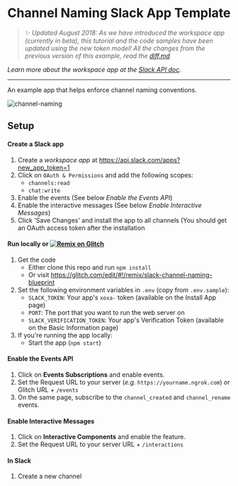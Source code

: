 # Channel Naming Slack App Template


> :sparkles: *Updated August 2018: As we have introduced the workspace app (currently in beta), this tutorial and the code samples have been updated using the new token model! All the changes from the previous version of this example, read the [diff.md](diff.md)*

*Learn more about the workspace app at the [Slack API doc](https://api.slack.com/workspace-apps-preview).*

---

An example app that helps enforce channel naming conventions.

![channel-naming](https://user-images.githubusercontent.com/700173/27057518-6b4a6d64-4f81-11e7-853c-702c803a95ee.gif)

## Setup

#### Create a Slack app

1. Create a *workspace app* at <https://api.slack.com/apps?new_app_token=1>
1. Click on `OAuth & Permissions` and add the following scopes: 
    * `channels:read` 
    * `chat:write` 
1. Enable the events (See below *Enable the Events API*)
1. Enable the interactive messages (See below *Enable Interactive Messages*)
1. Click 'Save Changes' and install the app to all channels (You should get an OAuth access token after the installation

#### Run locally or [![Remix on Glitch](https://cdn.glitch.com/2703baf2-b643-4da7-ab91-7ee2a2d00b5b%2Fremix-button.svg)](https://glitch.com/edit/#!/remix/slack-channel-naming-blueprint)
1. Get the code
    * Either clone this repo and run `npm install`
    * Or visit <https://glitch.com/edit/#!/remix/slack-channel-naming-blueprint>
1. Set the following environment variables in `.env` (copy from `.env.sample`):
    * `SLACK_TOKEN`: Your app's `xoxa-` token (available on the Install App page)
    * `PORT`: The port that you want to run the web server on
    * `SLACK_VERIFICATION_TOKEN`: Your app's Verification Token (available on the Basic Information page)
1. If you're running the app locally:
    * Start the app (`npm start`)

#### Enable the Events API
1. Click on **Events Subscriptions** and enable events.
1. Set the Request URL to your server (*e.g.* `https://yourname.ngrok.com`) or Glitch URL + `/events`
1. On the same page, subscribe to the `channel_created` and `channel_rename` events.


#### Enable Interactive Messages
1. Click on **Interactive Components** and enable the feature.
1. Set the Request URL to your server URL + `/interactions`

#### In Slack

1. Create a new channel
